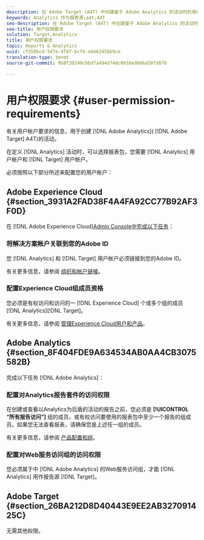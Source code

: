 ```yaml
---
description: 在 Adobe Target (A4T) 中创建基于 Adobe Analytics 的活动时的用户帐户要求。
keywords: Analytics 作为报表源;a4t;A4T
seo-description: 在 Adobe Target (A4T) 中创建基于 Adobe Analytics 的活动时的用户帐户要求。
seo-title: 用户权限要求
solution: Target,Analytics
title: 用户权限要求
topic: Reports & Analytics
uuid: cf359bcd-547e-4f8f-bcf6-e646245bb9ce
translation-type: tm+mt
source-git-commit: 9b8f39240cbbd7a494d74dc0016ed666a58fd870

---
```



# 用户权限要求 {#user-permission-requirements}

有关用户帐户要求的信息，用于创建 [!DNL Adobe Analytics]( [!DNL Adobe Target] A4T)的活动。

在定义 [!DNL Analytics] 活动时，可以选择报表包，您需要 [!DNL Analytics] 用户帐户和 [!DNL Target] 用户帐户。

必须按照以下部分所述来配置您的用户帐户：

## Adobe Experience Cloud {#section_3931A2FAD38F4A4FA92CC77B92AF3F0D}

在 [!DNL Adobe Experience Cloud][Admin Console中完成以下任务](https://adminconsole.adobe.com)：

### 将解决方案帐户关联到您的Adobe ID

您 [!DNL Analytics] 和 [!DNL Target] 用户帐户必须链接到您的Adobe ID。

有关更多信息，请参阅 [组织和帐户链接](https://docs.adobe.com/help/en/core-services/interface/manage-users-and-products/organizations.html)。

### 配置Experience Cloud组成员资格

您必须是有权访问和访问的一 [!DNL Experience Cloud] 个或多个组的成员 [!DNL Analytics][!DNL Target]。

有关更多信息，请参阅 [管理Experience Cloud用户和产品](https://docs.adobe.com/content/help/en/core-services/interface/manage-users-and-products/admin-getting-started.html)。


## Adobe Analytics {#section_8F404FDE9A634534AB0AA4CB3075582B}

完成以下任务 [!DNL Adobe Analytics]：

### 配置对Analytics报告套件的访问权限

在创建或查看以Analytics为后盾的活动的报告之前，您必须是 **[!UICONTROL “所有报告访问”]** 组的成员，或有权访问要使用的报表包中至少一个报告的组成员。如果您无法查看报表，请确保您是上述任一组的成员。

有关更多信息，请参阅 [产品配置和组](https://docs.adobe.com/content/help/en/core-services/interface/manage-users-and-products/admin-getting-started.html#section_AB50558124D541CF80A0D3D76D35A4BF)。

### 配置对Web服务访问组的访问权限

您必须属于中 [!DNL Adobe Analytics] 的Web服务访问组，才能 [!DNL Analytics] 用作报告源 [!DNL Target]。

## Adobe Target {#section_26BA212D8D40443E9EE2AB327091425C}

无需其他权限。
